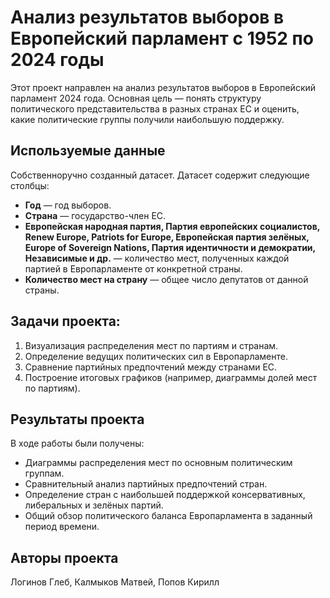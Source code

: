 # Анализ результатов выборов в Европейский парламент с 1952 по 2024 годы
Этот проект направлен на анализ результатов выборов в Европейский парламент 2024 года. Основная цель — понять структуру политического представительства в разных странах ЕС и оценить, какие политические группы получили наибольшую поддержку.

## Используемые данные
Собственноручно созданный датасет. Датасет содержит следующие столбцы:
- **Год** — год выборов.
- **Страна** — государство-член ЕС.
- **Европейская народная партия, Партия европейских социалистов, Renew Europe, Patriots for Europe, Европейская партия зелёных, Europe of Sovereign Nations, Партия идентичности и демократии, Независимые и др.** — количество мест, полученных каждой партией в Европарламенте от конкретной страны.
- **Количество мест на страну** — общее число депутатов от данной страны.

## Задачи проекта:
1. Визуализация распределения мест по партиям и странам.
2. Определение ведущих политических сил в Европарламенте.
3. Сравнение партийных предпочтений между странами ЕС.
4. Построение итоговых графиков (например, диаграммы долей мест по партиям).

## Результаты проекта
В ходе работы были получены:
- Диаграммы распределения мест по основным политическим группам.
- Сравнительный анализ партийных предпочтений стран.
- Определение стран с наибольшей поддержкой консервативных, либеральных и зелёных партий.
- Общий обзор политического баланса Европарламента в заданный период времени.

## Авторы проекта
Логинов Глеб, Калмыков Матвей, Попов Кирилл
